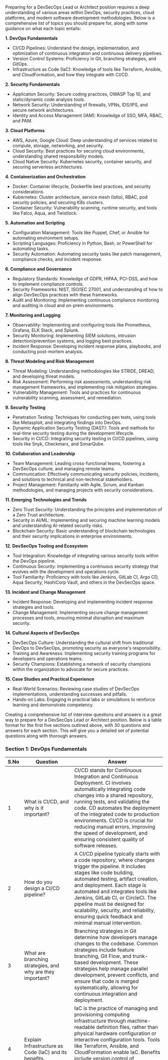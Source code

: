```note









































```
Preparing for a DevSecOps Lead or Architect position requires a deep understanding of various areas within DevOps, security practices, cloud platforms, and modern software development methodologies. Below is a comprehensive list of topics you should prepare for, along with some guidance on what each topic entails:

**1. DevOps Fundamentals**
- CI/CD Pipelines: Understand the design, implementation, and optimization of continuous integration and continuous delivery pipelines.
- Version Control Systems: Proficiency in Git, branching strategies, and GitOps.
- Infrastructure as Code (IaC): Knowledge of tools like Terraform, Ansible, and CloudFormation, and how they integrate with CI/CD.

**2. Security Fundamentals**
- Application Security: Secure coding practices, OWASP Top 10, and static/dynamic code analysis tools.
- Network Security: Understanding of firewalls, VPNs, IDS/IPS, and secure network architectures.
- Identity and Access Management (IAM): Knowledge of SSO, MFA, RBAC, and PAM.

**3. Cloud Platforms**
- AWS, Azure, Google Cloud: Deep understanding of services related to compute, storage, networking, and security.
- Cloud Security: Best practices for securing cloud environments, understanding shared responsibility models.
- Cloud Native Security: Kubernetes security, container security, and securing serverless architectures.

**4. Containerization and Orchestration**
- Docker: Container lifecycle, Dockerfile best practices, and security considerations.
- Kubernetes: Cluster architecture, service mesh (Istio), RBAC, pod security policies, and securing K8s clusters.
- Container Security: Vulnerability scanning, runtime security, and tools like Falco, Aqua, and Twistlock.

**5. Automation and Scripting**
- Configuration Management: Tools like Puppet, Chef, or Ansible for automating environment setups.
- Scripting Languages: Proficiency in Python, Bash, or PowerShell for automating tasks.
- Security Automation: Automating security tasks like patch management, compliance checks, and incident response.

**6. Compliance and Governance**
- Regulatory Standards: Knowledge of GDPR, HIPAA, PCI-DSS, and how to implement compliance controls.
- Security Frameworks: NIST, ISO/IEC 27001, and understanding of how to align DevSecOps practices with these frameworks.
- Audit and Monitoring: Implementing continuous compliance monitoring and auditing in cloud and on-prem environments.

**7. Monitoring and Logging**
- Observability: Implementing and configuring tools like Prometheus, Grafana, ELK Stack, and Splunk.
- Security Monitoring: Implementing SIEM solutions, intrusion detection/prevention systems, and logging best practices.
- Incident Response: Developing incident response plans, playbooks, and conducting post-mortem analysis.

**8. Threat Modeling and Risk Management**
- Threat Modeling: Understanding methodologies like STRIDE, DREAD, and developing threat models.
- Risk Assessment: Performing risk assessments, understanding risk management frameworks, and implementing risk mitigation strategies.
- Vulnerability Management: Tools and practices for continuous vulnerability scanning, assessment, and remediation.

**9. Security Testing**
- Penetration Testing: Techniques for conducting pen tests, using tools like Metasploit, and integrating findings into DevOps.
- Dynamic Application Security Testing (DAST): Tools and methods for real-time security testing during the development lifecycle.
- Security in CI/CD: Integrating security testing in CI/CD pipelines, using tools like Snyk, Checkmarx, and SonarQube.

**10. Collaboration and Leadership**
- Team Management: Leading cross-functional teams, fostering a DevSecOps culture, and managing remote teams.
- Communication: Effectively communicating security policies, incidents, and solutions to technical and non-technical stakeholders.
- Project Management: Familiarity with Agile, Scrum, and Kanban methodologies, and managing projects with security considerations.

**11. Emerging Technologies and Trends**
- Zero Trust Security: Understanding the principles and implementation of a Zero Trust architecture.
- Security in AI/ML: Implementing and securing machine learning models and understanding AI-related security risks.
- Blockchain Security: Basic understanding of blockchain technologies and their security implications in enterprise environments.

**12. DevSecOps Tooling and Ecosystem**
- Tool Integration: Knowledge of integrating various security tools within the DevOps pipeline.
- Continuous Security: Implementing a continuous security strategy that evolves with the development and operations cycle.
- Tool Familiarity: Proficiency with tools like Jenkins, GitLab CI, Argo CD, Aqua Security, HashiCorp Vault, and others in the DevSecOps space.

**13. Incident and Change Management**
- Incident Response: Developing and implementing incident response strategies and tools.
- Change Management: Implementing secure change management processes and tools, ensuring minimal disruption and maximum security.

**14. Cultural Aspects of DevSecOps**
- DevSecOps Culture: Understanding the cultural shift from traditional DevOps to DevSecOps, promoting security as everyone's responsibility.
- Training and Awareness: Implementing security training programs for developers and operations teams.
- Security Champions: Establishing a network of security champions within the organization to advocate for secure practices.

**15. Case Studies and Practical Experience**
- Real-World Scenarios: Reviewing case studies of DevSecOps implementations, understanding successes and pitfalls.
- Hands-on Labs: Engaging in practical labs or simulations to reinforce learning and demonstrate competency.






Creating a comprehensive list of interview questions and answers is a great way to prepare for a DevSecOps Lead or Architect position. Below is a table format for the first five sections outlined above, with 30 questions and answers for each section. This will give you a detailed set of potential questions along with thorough answers.

### Section 1: DevOps Fundamentals

| S.No | Question | Answer |
|------|----------|--------|
| 1 | What is CI/CD, and why is it important? | CI/CD stands for Continuous Integration and Continuous Deployment. CI involves automatically integrating code changes into a shared repository, running tests, and validating the code. CD automates the deployment of the integrated code to production environments. CI/CD is crucial for reducing manual errors, improving the speed of development, and ensuring consistent quality of software releases. |
| 2 | How do you design a CI/CD pipeline? | A CI/CD pipeline typically starts with a code repository, where changes trigger the pipeline. It includes stages like code building, automated testing, artifact creation, and deployment. Each stage is automated and integrates tools like Jenkins, GitLab CI, or CircleCI. The pipeline must be designed for scalability, security, and reliability, ensuring quick feedback and minimal manual intervention. |
| 3 | What are branching strategies, and why are they important? | Branching strategies in Git determine how developers manage changes to the codebase. Common strategies include feature branching, Git Flow, and trunk-based development. These strategies help manage parallel development, prevent conflicts, and ensure that code is merged systematically, allowing for continuous integration and deployment. |
| 4 | Explain Infrastructure as Code (IaC) and its benefits. | IaC is the practice of managing and provisioning computing infrastructure through machine-readable definition files, rather than physical hardware configuration or interactive configuration tools. Tools like Terraform, Ansible, and CloudFormation enable IaC. Benefits include version control of infrastructure, consistency across environments, and the ability to automate infrastructure provisioning, reducing manual errors. |
| 5 | What is GitOps, and how does it relate to DevOps? | GitOps is a practice that uses Git as a single source of truth for declarative infrastructure and applications. Changes to infrastructure and application configurations are tracked in Git repositories, and deployment is automated through CI/CD pipelines. GitOps aligns with DevOps principles by promoting collaboration, automation, and continuous delivery through version control and declarative configurations. |
| 6 | How do you handle configuration management in a CI/CD pipeline? | Configuration management in a CI/CD pipeline involves using tools like Ansible, Puppet, or Chef to define, manage, and enforce the desired state of your infrastructure and applications. These configurations are versioned and integrated into the CI/CD pipeline, ensuring consistency across environments and automating the deployment process. |
| 7 | What is the role of automation in DevOps? | Automation is a core principle of DevOps, aiming to reduce manual interventions, increase efficiency, and minimize errors. It involves automating repetitive tasks like testing, deployment, and infrastructure provisioning. Tools like Jenkins, Docker, and Kubernetes enable automation, allowing teams to focus on more strategic tasks while maintaining high-speed and reliable software delivery. |
| 8 | How do you ensure the scalability of a CI/CD pipeline? | To ensure scalability, design the CI/CD pipeline with modular stages that can be independently scaled. Use cloud-native CI/CD tools that can scale horizontally, such as Jenkins agents or GitLab runners. Implement dynamic resource allocation based on pipeline load, and optimize the pipeline by parallelizing jobs and caching dependencies to reduce build times. |
| 9 | Explain the difference between Continuous Integration and Continuous Deployment. | Continuous Integration (CI) focuses on merging all developer working copies to a shared mainline several times a day. It involves automated testing and validation of code to catch issues early. Continuous Deployment (CD) takes it further by automatically deploying all successful builds to production environments without manual intervention. CI ensures code quality, while CD ensures rapid delivery. |
| 10 | What are the common challenges in implementing CI/CD, and how do you overcome them? | Common challenges include managing complex dependencies, ensuring consistent environments, dealing with flaky tests, and maintaining security. To overcome these, use containerization for environment consistency, implement robust testing strategies, optimize pipeline performance, and integrate security tools like Snyk or Checkmarx into the pipeline. Continuous monitoring and feedback loops are also essential. |
| 11 | What is the role of version control in DevOps? | Version control, particularly using systems like Git, is essential in DevOps for managing code, configurations, and infrastructure as code. It allows multiple developers to collaborate, track changes, and revert to previous versions if needed. Version control enables continuous integration, ensures traceability, and plays a crucial role in managing deployments and rollbacks in a DevOps environment. |
| 12 | How do you integrate security into a CI/CD pipeline? | Integrating security into a CI/CD pipeline involves implementing security checks at every stage of the pipeline. This includes static code analysis during build stages, dynamic testing in staging environments, and vulnerability scanning of containers and dependencies. Tools like SonarQube, Snyk, and Aqua Security can be used. Additionally, enforce policies like code reviews and use secrets management solutions to protect sensitive data. |
| 13 | What are some best practices for writing Dockerfiles? | Best practices for writing Dockerfiles include: starting with a minimal base image, using multi-stage builds to reduce the final image size, avoiding hard-coded credentials, optimizing the order of instructions to leverage Docker's layer caching, and keeping the image clean by removing unnecessary packages and files. These practices lead to more secure, efficient, and maintainable Docker images. |
| 14 | How do you handle environment-specific configurations in a CI/CD pipeline? | Environment-specific configurations can be handled using environment variables, configuration management tools, or by externalizing configuration files. Tools like Ansible or Consul can manage configurations across environments. It's important to avoid hard-coding environment-specific values in the codebase and instead use environment variables or parameterized templates that are injected at runtime. |
| 15 | What is the importance of automated testing in a CI/CD pipeline? | Automated testing is crucial in a CI/CD pipeline to ensure that code changes do not introduce new bugs or break existing functionality. It includes unit tests, integration tests, and end-to-end tests, all of which are run automatically at different stages of the pipeline. Automated testing provides quick feedback, maintains code quality, and supports the reliability of continuous deployments. |
| 16 | Explain the concept of ‘shift-left’ in DevOps. | The ‘shift-left’ concept in DevOps refers to the practice of incorporating activities such as testing, security, and performance optimization earlier in the development lifecycle. By shifting these activities left, teams can identify and resolve issues sooner, reducing costs and time to market. It promotes a proactive approach to quality and security, integrating these practices into daily development work. |
| 17 | What is the role of monitoring in a CI/CD pipeline? | Monitoring in a CI/CD pipeline involves tracking the performance, stability, and security of the pipeline itself, as well as the applications it deploys. Tools like Prometheus, Grafana, and ELK Stack can be used to monitor build times, test results, deployment success rates, and application health. Monitoring helps in quickly identifying issues, optimizing pipeline performance, and ensuring smooth operation of the entire DevOps lifecycle. |
| 18 | How do you ensure rollback capability in a CI/CD pipeline? | Rollback capability in a CI/CD pipeline can be ensured by implementing automated rollback mechanisms that trigger on failure, versioning of deployments, and maintaining backups of previous stable versions. Tools like Kubernetes can help with rolling back to a previous version of a deployment. Additionally, feature flags can be used to control the exposure of new changes, allowing for quick rollbacks if necessary. |
| 19 | What are the benefits of containerization in DevOps? | Containerization in DevOps offers benefits like environment consistency across development, testing, and production; scalability through lightweight and portable containers; and improved resource utilization. It also simplifies the CI/CD pipeline by providing predictable environments, reduces conflicts between development and operations teams, and enhances security by isolating applications in containers. |
| 20 | What is the role of artifacts in a CI/CD pipeline? | Artifacts in a CI/CD pipeline are the output of the build process, such as compiled binaries, container images, or packaged applications. These artifacts are stored in artifact repositories like Nexus or Artifactory and are used in the subsequent stages of the pipeline for testing, deployment, or distribution. Managing artifacts ensures traceability, consistency across deployments, and supports version control. |
| 21 | How do you optimize build times in a CI/CD pipeline? | Optimizing build times can be achieved by using incremental builds, caching dependencies, parallelizing tasks, and using lightweight base images for containers. Tools like Docker cache and build caches in CI tools can speed up the build process. Additionally, separating lengthy tasks like integration tests or deployment steps from the main pipeline can also help reduce build times for the core pipeline. |
| 22 | Explain the concept of ‘pipeline as code’. | 'Pipeline as code' refers to defining CI/CD pipelines through code, typically using YAML or other declarative languages. This code is version-controlled alongside application code, making the pipeline's configuration easily auditable, reproducible, and portable across environments. Tools like Jenkins, GitLab CI, and Azure DevOps support 'pipeline as code,' enabling teams to manage and evolve pipelines with the same best practices as application code. |
| 23 | How do you manage secrets in a CI/CD pipeline? | Secrets management in a CI/CD pipeline involves securely storing and retrieving sensitive information like API keys, passwords, and certificates. This can be done using secret management tools like HashiCorp Vault, AWS Secrets Manager, or Azure Key Vault. It's important to avoid hardcoding secrets in code or configuration files and instead use environment variables or secure secret management solutions to inject them at runtime. |
| 24 | What is the role of load testing in a CI/CD pipeline? | Load testing in a CI/CD pipeline assesses the performance of applications under high traffic or stress conditions. It helps identify bottlenecks, ensure the system can handle peak loads, and optimize resource allocation. Tools like JMeter, Gatling, or Locust can be integrated into the pipeline to automate load testing, providing continuous feedback on the performance and scalability of the application. |
| 25 | How do you manage dependencies in a CI/CD pipeline? | Managing dependencies in a CI/CD pipeline involves using dependency management tools like Maven, npm, or pip to ensure that the correct versions of libraries and packages are used. It's important to lock dependencies, use a package manager with a lockfile, and regularly update dependencies to avoid security vulnerabilities. Containerization also helps by encapsulating dependencies within images, ensuring consistency across environments. |
| 26 | Explain the concept of ‘immutable infrastructure’ in DevOps. | Immutable infrastructure refers to the practice of replacing rather than modifying servers or instances in production. This approach ensures consistency across environments, simplifies rollback processes, and reduces configuration drift. By using tools like Terraform or Kubernetes, infrastructure can be treated as code, allowing for easy redeployment and version control, leading to more predictable and stable environments. |
| 27 | What are the key metrics to monitor in a CI/CD pipeline? | Key metrics to monitor in a CI/CD pipeline include build success rates, test coverage, deployment frequency, lead time for changes, mean time to recovery (MTTR), and change failure rate. Monitoring these metrics helps teams understand the pipeline's efficiency, identify bottlenecks, and continuously improve the DevOps process to ensure faster and more reliable software delivery. |
| 28 | How do you ensure security during the deployment phase? | Security during the deployment phase can be ensured by implementing automated security checks, using hardened deployment environments, and employing zero-trust network policies. Additionally, using container security tools to scan images, enforcing strict access controls, and monitoring deployment activities for anomalies help secure the deployment process. Integrating security tools into the CI/CD pipeline ensures that deployments are secure and compliant with organizational policies. |
| 29 | What is blue-green deployment, and why is it used? | Blue-green deployment is a strategy where two identical production environments, blue and green, are maintained. The blue environment runs the current production version, while the green is used for the new version. Once the green environment is verified, traffic is switched to it, and the blue environment is kept as a fallback. This approach minimizes downtime and risk during deployments, allowing for quick rollbacks if needed. |
| 30 | How do you implement canary releases in a CI/CD pipeline? | Canary releases involve gradually rolling out a new version of software to a small subset of users before a full deployment. This allows monitoring the new release's performance and impact before rolling it out to the entire user base. In a CI/CD pipeline, canary releases can be automated using tools like Kubernetes, Istio, or feature flags. The pipeline can be configured to deploy the new version to a small percentage of servers or users, and based on the results, either proceed with full deployment or rollback. |

### Section 2: Security Fundamentals

| S.No | Question | Answer |
|------|----------|--------|
| 1 | What is application security, and why is it important? | Application security encompasses the processes, tools, and practices that protect software applications from security vulnerabilities throughout their development lifecycle. It is crucial because software applications are often targets for cyber-attacks, and securing them helps prevent data breaches, unauthorized access, and other security threats. Implementing security measures early in the development process reduces risks and enhances overall security posture. |
| 2 | Explain the OWASP Top 10 and its significance. | The OWASP Top 10 is a list of the most critical security risks to web applications, published by the Open Web Application Security Project (OWASP). It includes risks like SQL injection, cross-site scripting (XSS), and insecure deserialization. The OWASP Top 10 is significant because it provides a guideline for developers and security professionals to prioritize security practices and mitigate common vulnerabilities, enhancing application security. |
| 3 | What is secure coding, and what are some best practices? | Secure coding refers to the practice of writing software in a way that guards against security vulnerabilities. Best practices include input validation, proper error handling, using parameterized queries to prevent SQL injection, implementing least privilege access controls, and avoiding hardcoding sensitive information like passwords. Secure coding ensures that the software is resilient to attacks and operates securely under different conditions. |
| 4 | How do you conduct a security code review? | A security code review involves systematically examining the source code of an application to identify and fix security vulnerabilities. This process includes checking for common issues like insecure data handling, improper authentication, and authorization logic, and analyzing how external inputs are processed. Automated tools like SonarQube can assist, but manual code reviews by experienced security professionals are also essential to catch subtle vulnerabilities. |
| 5 | What are static and dynamic code analysis? | Static code analysis involves examining the source code for security vulnerabilities without executing the program. Tools like SonarQube, Checkmarx, and Fortify are used for this purpose. Dynamic code analysis, on the other hand, involves testing the application in a runtime environment to identify security issues that may not be apparent in the source code. Tools like OWASP ZAP and Burp Suite are commonly used for dynamic analysis. Both approaches are complementary and essential for comprehensive security testing. |
| 6 | What is network security, and what are its key components? | Network security involves implementing policies, practices, and tools to protect the integrity, confidentiality, and availability of network and data. Key components include firewalls, which control incoming and outgoing traffic based on security rules; intrusion detection and prevention systems (IDS/IPS) that monitor and block suspicious activities; VPNs for secure remote access; and encryption to protect data in transit. Network security is crucial for defending against unauthorized access, attacks, and data breaches. |
| 7 | Explain the concept of Identity and Access Management (IAM). | Identity and Access Management (IAM) is a framework of policies and technologies that ensure the right individuals have the appropriate access to resources. It involves processes like user authentication, authorization, and the management of user roles and permissions. Tools like AWS IAM, Azure AD, and Okta are used to enforce IAM policies, enabling organizations to control who can access what resources, thereby reducing the risk of unauthorized access. |
| 8 | What is the principle of least privilege, and how is it applied? | The principle of least privilege (PoLP) states that users and systems should have the minimum levels of access necessary to perform their functions. This reduces the attack surface by limiting access to sensitive data and critical systems. PoLP is applied by defining roles with the least permissions required, regularly auditing access rights, and using tools like IAM to enforce these policies across environments, ensuring that users cannot access more than what they need. |
| 9 | How do you secure data in transit and at rest? | Securing data in transit involves encrypting data as it moves between systems or over networks, typically using protocols like SSL/TLS or VPNs. Securing data at rest involves encrypting stored data using tools like disk encryption (e.g., BitLocker), database encryption, or file-level encryption. Implementing strong encryption algorithms, managing encryption keys securely, and ensuring that only authorized users can access encrypted data are crucial for protecting data both in transit and at rest. |
| 10 | What is multi-factor authentication (MFA), and why is it important? | Multi-factor authentication (MFA) is a security mechanism that requires users to provide two or more verification factors to gain access to a system or application. This typically involves something the user knows (password), something they have (a mobile device), and something they are (biometrics). MFA is important because it adds an extra layer of security, making it more difficult for attackers to gain unauthorized access, even if they have compromised one of the authentication factors. |
| 11 | Explain the concept of a secure development lifecycle (SDL). | A secure development lifecycle (SDL) integrates security practices into every phase of the software development process, from planning and design to coding, testing, and deployment. The goal is to identify and mitigate security risks early, ensuring that security is considered at every stage. SDL involves threat modeling, secure coding practices, code reviews, penetration testing, and post-release monitoring. Implementing SDL helps in building secure software that meets compliance and security requirements. |
| 12 | What is penetration testing, and how does it differ from vulnerability scanning? | Penetration testing is a proactive security assessment technique where testers simulate attacks to identify and exploit vulnerabilities in a system. It goes beyond identifying vulnerabilities by demonstrating the potential impact of an attack. Vulnerability scanning, on the other hand, is an automated process that scans systems for known vulnerabilities. While penetration testing provides a deeper and more comprehensive security assessment, vulnerability scanning is more frequent and helps in maintaining a secure baseline. |
| 13 | How do you ensure secure configuration management? | Secure configuration management involves implementing and maintaining the secure baseline configurations for systems and software. This includes using configuration management tools like Ansible or Chef, enforcing security policies through automation, regularly auditing configurations, and applying patches and updates promptly. Secure configuration management reduces the risk of misconfigurations, which are often exploited by attackers. It ensures systems are consistently hardened and compliant with security standards. |
| 14 | What are security controls, and how are they categorized? | Security controls are safeguards or countermeasures implemented to protect systems, data, and networks from security risks. They are categorized into three main types: technical controls (e.g., firewalls, encryption), administrative controls (e.g., security policies, training), and physical controls (e.g., locks, surveillance cameras). Implementing a combination of these controls helps organizations protect against a wide range of threats and ensures a comprehensive security posture. |
| 15 | What is a security policy, and why is it important? | A security policy is a formal document that outlines an organization’s security objectives, rules, and procedures. It defines how information and systems should be protected and guides employees on the proper use of technology and data. Security policies are important because they establish the foundation for an organization’s security practices, ensure compliance with regulations, and help mitigate risks by providing clear guidelines for security behavior and incident response. |
| 16 | How do you implement secure authentication mechanisms? | Secure authentication mechanisms involve using strong, unique passwords, implementing multi-factor authentication (MFA), and securing authentication tokens (e.g., OAuth). Password policies should enforce complexity, expiration, and uniqueness. Additionally, secure authentication mechanisms can be enhanced by using federated identity management, where users can log in across multiple systems with a single set of credentials, reducing password fatigue and improving security. |
| 17 | Explain the concept of security by design. | Security by design is an approach to software and system development where security is considered and integrated from the earliest stages of design and development. This involves incorporating security best practices, threat modeling, and secure coding from the outset, rather than as an afterthought. The goal is to create systems that are inherently secure, reducing the need for retroactive fixes and mitigating security risks throughout the system’s lifecycle. |
| 18 | What is role-based access control (RBAC), and how does it enhance security? | Role-based access control (RBAC) is a security mechanism that restricts system access to authorized users based on their role within an organization. Roles are assigned specific permissions, and users are granted roles according to their responsibilities. RBAC enhances security by enforcing the principle of least privilege, ensuring that users only have access to the resources they need to perform their jobs, thus reducing the risk of unauthorized access or accidental data breaches. |
| 19 | How do you implement a secure software supply chain? | Implementing a secure software supply chain involves ensuring the security of all components and dependencies used in software development. This includes vetting third-party libraries, using secure repositories, performing regular vulnerability scans on dependencies, and ensuring that build processes are secure. Implementing tools like SCA (Software Composition Analysis) can help identify and mitigate risks in third-party components, ensuring that the entire supply chain is secure and trustworthy. |
| 20 | What are the common security risks associated with cloud computing, and how do you mitigate them? | Common security risks in cloud computing include data breaches, insecure APIs, misconfigurations, and insufficient access controls. Mitigation strategies include implementing strong encryption for data at rest and in transit, using IAM to enforce access controls, regularly auditing and monitoring cloud environments for vulnerabilities, and ensuring that cloud configurations are secure and compliant with best practices. Additionally, using cloud-native security tools and services can help manage and reduce these risks. |
| 21 | Explain the concept of defense in depth. | Defense in depth is a security strategy that employs multiple layers of defense mechanisms to protect information and systems. The idea is that if one layer fails, other layers will still provide protection. This approach includes physical security, network security, application security, and endpoint protection, each reinforcing the other. By using a combination of preventive, detective, and responsive controls, defense in depth provides a more comprehensive and resilient security posture. |
| 22 | What is encryption, and what are its different types? | Encryption is the process of converting data into a coded format that can only be read by someone with the proper decryption key. It ensures the confidentiality of data both in transit and at rest. The two main types of encryption are symmetric encryption, where the same key is used for both encryption and decryption (e.g., AES), and asymmetric encryption, where a pair of keys (public and private) is used (e.g., RSA). Proper encryption practices are essential for protecting sensitive data from unauthorized access. |
| 23 | How do you manage encryption keys securely? | Managing encryption keys securely involves using tools like Hardware Security Modules (HSMs), cloud key management services (e.g., AWS KMS, Azure Key Vault), and adhering to key management best practices. This includes regularly rotating keys, limiting access to keys, and ensuring that keys are stored and transmitted securely. Proper key management is crucial for maintaining the integrity of encrypted data and preventing unauthorized access. |
| 24 | What is a security operations center (SOC), and what is its role? | A Security Operations Center (SOC) is a centralized unit within an organization responsible for monitoring, detecting, and responding to security incidents. The SOC employs a combination of people, processes, and technology to continuously monitor security events, analyze threats, and coordinate incident response activities. The SOC’s role is to protect the organization from security breaches and minimize the impact of any incidents by providing timely detection and response. |
| 25 | How do you conduct a security audit? | Conducting a security audit involves systematically evaluating an organization’s security policies, procedures, and controls to ensure they are effective and compliant with relevant regulations. The process includes reviewing documentation, conducting interviews, and testing systems and processes for vulnerabilities. Security audits help identify gaps in security practices, provide recommendations for improvement, and ensure that the organization meets its security and compliance requirements. |
| 26 | What is an incident response plan, and why is it important? | An incident response plan is a documented set of procedures and guidelines for detecting, responding to, and recovering from security incidents. It is important because it provides a structured approach to managing incidents, minimizing damage, and reducing recovery time. The plan outlines roles and responsibilities, communication protocols, and specific steps to take during different types of incidents, ensuring that the organization can effectively respond to and mitigate security threats. |
| 27 | What is a security baseline, and how is it implemented? | A security baseline is a set of minimum security standards that must be met by systems, applications, or networks within an organization. It is implemented by defining and documenting the required security controls, configuring systems according to these standards, and regularly auditing and updating the baseline to address new threats and vulnerabilities. Implementing a security baseline ensures consistent security across the organization and provides a foundation for building more advanced security measures. |
| 28 | Explain the concept of zero trust security. | Zero trust security is a security model that assumes that no entity, whether inside or outside the network, is inherently trustworthy. Access to resources is granted based on strict verification processes, and continuous monitoring and validation are applied to all users and devices. The zero trust model eliminates the traditional security perimeter, focusing instead on securing data, applications, and users regardless of their location, thereby reducing the risk of unauthorized access and breaches. |
| 29 | How do you ensure security compliance in an organization? | Ensuring security compliance involves adhering to industry standards, regulations, and internal policies related to data protection and information security. This includes conducting regular audits, implementing and maintaining security controls, providing training and awareness programs, and staying updated with changes in regulations. Tools like GRC (Governance, Risk, and Compliance) platforms can help manage compliance requirements and monitor adherence to security policies, ensuring that the organization meets its legal and regulatory obligations. |
| 30 | What is secure file transfer, and what protocols are commonly used? | Secure file transfer involves transmitting data securely over a network, ensuring its confidentiality, integrity, and availability. Common protocols used for secure file transfer include SFTP (Secure File Transfer Protocol), FTPS (FTP Secure), and HTTPS (Hypertext Transfer Protocol Secure). These protocols use encryption to protect data during transit, preventing unauthorized access or tampering. Implementing secure file transfer is essential for safeguarding sensitive information during transmission. |

### Section 3: Cloud Platforms

| S.No | Question | Answer |
|------|----------|--------|
| 1 | What is the shared responsibility model in cloud computing? | The shared responsibility model in cloud computing defines the division of security responsibilities between the cloud service provider (CSP) and the customer. The CSP is responsible for securing the underlying infrastructure, such as hardware, networking, and data centers, while the customer is responsible for securing their applications, data, and user access. Understanding this model is crucial for ensuring that both parties properly address security requirements, preventing gaps in security coverage. |
| 2 | How do you secure an AWS environment? | Securing an AWS environment involves implementing identity and access management (IAM) best practices, such as using strong authentication methods, enforcing least privilege access, and enabling multi-factor authentication (MFA). Additionally, encrypt data at rest using AWS KMS, monitor and log activities with AWS CloudTrail, and configure security groups and network ACLs to restrict access to resources. Regularly auditing security configurations and using AWS security services like GuardDuty and Inspector also help in maintaining a secure AWS environment. |
| 3 | What is Azure Active Directory (Azure AD), and how is it used in cloud security? | Azure Active Directory (Azure AD) is a cloud-based identity and access management service provided by Microsoft. It is used to manage user identities, authenticate users, and control access to resources within the Azure cloud environment and other integrated applications. Azure AD supports features like single sign-on (SSO), multi-factor authentication (MFA), and conditional access policies, helping organizations enhance security by centralizing identity management and enforcing consistent access controls across their cloud environment. |
| 4 | How do you implement network security in a cloud environment? | Implementing network security in a cloud environment involves using security groups, network access control lists (ACLs), and virtual private networks (VPNs) to control and secure traffic flow. Additionally, deploying web application firewalls (WAFs) to protect against common threats, setting up intrusion detection and prevention systems (IDS/IPS), and using encryption for data in transit are essential practices. Regularly monitoring network activity and using cloud-native security tools, like AWS VPC Flow Logs or Azure Network Watcher, also help maintain secure cloud networks. |
| 5 | What is cloud-native security, and why is it important? | Cloud-native security refers to security practices and tools that are specifically designed to operate within cloud environments. These tools and practices leverage the scalability, flexibility, and automation capabilities of cloud platforms to secure workloads, data, and applications effectively. Cloud-native security is important because it allows organizations to dynamically and efficiently manage security in cloud environments, adapting to the unique challenges and opportunities presented by cloud architectures. |
| 6 | Explain the concept of infrastructure as a service (IaaS) and its security implications. | Infrastructure as a Service (IaaS) is a cloud computing model where the cloud provider delivers virtualized computing resources over the internet. Security implications for IaaS include ensuring that virtual machines are properly configured and hardened, managing and securing access through IAM, and protecting data through encryption. As the customer is responsible for securing the operating systems, applications, and data in an IaaS model, it is crucial to implement strong security controls and continuously monitor the environment. |
| 7 | How do you ensure compliance with regulatory requirements in a cloud environment? | Ensuring compliance with regulatory requirements in a cloud environment involves implementing security controls that align with relevant laws and standards, such as GDPR, HIPAA, or PCI-DSS. This includes using encryption for data protection, maintaining audit logs, implementing access controls, and regularly conducting compliance assessments. Cloud providers offer tools and services, such as AWS Artifact or Azure Compliance Manager, that help customers manage and document compliance, ensuring that cloud deployments meet necessary regulatory obligations. |
| 8 | What is serverless computing, and what are its security considerations? | Serverless computing is a cloud computing execution model where the cloud provider dynamically manages the allocation of resources. While serverless abstracts away the underlying infrastructure, security considerations include protecting sensitive data, managing access through IAM, ensuring the secure coding of functions, and monitoring for potential vulnerabilities. Implementing encryption, validating inputs, and setting up security monitoring for serverless functions are key practices to address the unique security challenges in serverless architectures. |
| 9 | How do you secure containers in a cloud environment? | Securing containers in a cloud environment involves implementing image scanning to detect vulnerabilities, using container runtime security tools, and enforcing least privilege access controls. It's also essential to manage secrets securely using tools like AWS Secrets Manager or Kubernetes secrets, and to ensure that containers are running with non-root privileges. Regularly updating and patching container images, along with monitoring container activities, help in maintaining a secure containerized environment in the cloud. |
| 10 | What are the key differences between public, private, and hybrid clouds in terms of security? | Public clouds are hosted and managed by third-party providers, offering shared resources over the internet, while private clouds are dedicated to a single organization, providing greater control over security configurations. Hybrid clouds combine elements of both, allowing data and applications to be shared across public and private environments. In terms of security, public clouds require stringent access controls and data encryption to mitigate risks associated with multi-tenancy, private clouds offer enhanced security control and customization, and hybrid clouds necessitate careful management of data flow and security policies across environments. |
| 11 | How do you manage cloud access and identities securely? | Managing cloud access and identities securely involves implementing robust IAM policies, enforcing multi-factor authentication (MFA), and using role-based access control (RBAC) to limit user privileges. It's also important to regularly review and audit access permissions, use tools like AWS IAM Access Analyzer or Azure AD Privileged Identity Management to monitor access, and ensure that API keys and credentials are securely managed and rotated. Securely managing identities and access helps prevent unauthorized access to cloud resources and data. |
| 12 | What is a virtual private cloud (VPC), and how does it enhance cloud security? | A Virtual Private Cloud (VPC) is a logically isolated section of the cloud provider’s infrastructure that allows organizations to launch and manage resources in a virtual network that they control. VPCs enhance cloud security by allowing users to define network boundaries, control traffic flow through security groups and network ACLs, and implement private subnets for sensitive resources. Additionally, VPCs enable the use of VPNs to securely connect to on-premises networks, providing a secure and customizable cloud environment. |
| 13 | Explain the concept of encryption at rest and in transit in cloud security. | Encryption at rest refers to encrypting data when it is stored on disk, ensuring that even if physical storage is compromised, the data remains protected. Encryption in transit involves encrypting data as it moves between systems, typically using protocols like SSL/TLS, to prevent interception or eavesdropping. Both are critical components of cloud security, ensuring that data is protected throughout its lifecycle, whether it is being stored or transmitted between cloud services and clients. |
| 14 | How do you secure APIs in a cloud environment? | Securing APIs in a cloud environment involves implementing authentication and authorization mechanisms, such as OAuth or API keys, to control access. Additionally, using rate limiting to prevent abuse, encrypting data in transit with HTTPS, and validating input data to prevent injection attacks are key practices. Regularly auditing and monitoring API activities using tools like AWS API Gateway or Azure API Management helps detect and respond to potential security threats. |
| 15 | What is cloud workload protection, and how is it implemented? | Cloud workload protection involves securing workloads—applications, services, and resources—deployed in cloud environments. Implementation includes using security policies to define and enforce access controls, deploying security agents to monitor and protect workloads, and using tools like cloud-native security platforms (e.g., Prisma Cloud, AWS GuardDuty) to detect and respond to threats. It also involves regular vulnerability assessments and patch management to ensure that workloads are secure against emerging threats. |
| 16 | How do you handle data residency and sovereignty issues in cloud environments? | Handling data residency and sovereignty involves ensuring that data is stored and processed in specific geographic locations to comply with local laws and regulations. This requires understanding the legal requirements of the jurisdictions where the data is hosted, using cloud provider services that allow for data localization, and implementing encryption to protect data regardless of its location. Organizations must also include data residency considerations in their cloud architecture and choose cloud regions or providers that meet their compliance needs. |
| 17 | What are cloud security best practices for managing credentials and secrets? | Best practices for managing credentials and secrets in the cloud include storing them in secure vaults, such as AWS Secrets Manager, Azure Key Vault, or HashiCorp Vault, and avoiding hardcoding them in application code. Regularly rotating credentials and secrets, implementing least privilege access, and using automated tools to manage and audit access are also important practices. Additionally, encrypting credentials and ensuring that they are only accessible to authorized services and users helps protect them from compromise. |
| 18 | How do you implement logging and monitoring in a cloud environment? | Implementing logging and monitoring in a cloud environment involves using cloud-native tools like AWS CloudWatch, Azure Monitor, or Google Cloud Operations Suite to collect and analyze logs and metrics. This includes monitoring resource usage, security events, and application performance, as well as setting up alerts for anomalous activities. Integrating these tools with SIEM systems helps centralize monitoring and improve visibility into cloud activities, enabling quick detection and response to security incidents. |
| 19 | What are the security implications of multi-cloud strategies? | Multi-cloud strategies involve using services from multiple cloud providers, which can lead to increased complexity in managing security. Security implications include ensuring consistent security policies across providers, managing identities and access controls uniformly, and protecting data as it moves between clouds. To mitigate these risks, organizations should use centralized management and security tools, adopt multi-cloud security frameworks, and ensure that all cloud environments meet the organization’s security and compliance standards. |
| 20 | How do you protect against DDoS attacks in cloud environments? | Protecting against DDoS attacks in cloud environments involves using cloud-native DDoS protection services like AWS Shield, Azure DDoS Protection, or Google Cloud Armor. These services automatically detect and mitigate DDoS attacks at the network and application layers. Additionally, implementing rate limiting, web application firewalls (WAFs), and traffic filtering rules can help absorb and deflect malicious traffic, ensuring that legitimate traffic can still reach the services during an attack. Regularly testing DDoS defenses and maintaining an incident response plan are also essential practices. |
| 21 | What is cloud access security broker (CASB), and how does it enhance cloud security? | A Cloud Access Security Broker (CASB) is a security tool that sits between cloud service consumers and cloud service providers to enforce security policies, monitor activity, and protect data. CASBs enhance cloud security by providing visibility into cloud usage, ensuring compliance with security policies, detecting threats, and enabling secure access to cloud services. They offer functionalities such as data loss prevention (DLP), encryption, and access control, helping organizations secure their cloud environments. |
| 22 | How do you manage security in a hybrid cloud environment? | Managing security in a hybrid cloud environment involves implementing consistent security policies across both on-premises and cloud environments, ensuring secure data flow between them, and using tools that provide visibility and control across the hybrid infrastructure. Encryption of data in transit and at rest, robust identity and access management (IAM), and continuous monitoring are key practices. Additionally, using security solutions that are designed to operate across hybrid environments, like unified threat management (UTM) systems, helps ensure that security is consistently applied. |
| 23 | Explain the concept of cloud data governance. | Cloud data governance refers to the set of policies, procedures, and standards that guide the management, security, and compliance of data in cloud environments. It involves defining data ownership, access controls, data classification, and data lifecycle management. Effective cloud data governance ensures that data is used responsibly, remains secure, and complies with relevant regulations, while also optimizing its availability and integrity across cloud services. |
| 24 | How do you secure cloud storage services? | Securing cloud storage services involves encrypting data at rest and in transit, implementing access controls using IAM policies, and using object-level permissions to control access to specific data. It's also important to regularly audit access logs, use versioning to protect against accidental deletion or modification, and implement lifecycle policies to manage data retention. Cloud storage security can be enhanced by using tools like AWS S3 Block Public Access or Azure Blob Storage firewalls to restrict public access to sensitive data. |
| 25 | What is a cloud security posture management (CSPM) tool, and how is it used? | A Cloud Security Posture Management (CSPM) tool is used to continuously monitor and manage security across cloud environments. CSPM tools automate the detection of misconfigurations, compliance violations, and security risks in cloud settings, providing visibility and recommendations for remediation. They help enforce security best practices, ensure compliance with industry standards, and reduce the attack surface by identifying and addressing security gaps. CSPM tools are essential for maintaining a secure and compliant cloud infrastructure. |
| 26 | How do you secure data migration to the cloud? | Securing data migration to the cloud involves using encryption to protect data during transit, ensuring that data is transferred through secure channels, and validating the integrity of the data before and after the migration. It is also important to implement access controls to restrict who can perform the migration and to audit all migration activities. Using data migration tools with built-in security features, such as AWS Database Migration Service or Azure Data Factory, helps ensure that the migration process is secure and compliant with organizational policies. |
| 27 | What is a cloud workload, and how do you secure it? | A cloud workload refers to the collection of computing tasks or operations that are executed in a cloud environment, such as running applications, processing data, or managing storage. Securing cloud workloads involves implementing robust access controls, encrypting sensitive data, using secure configurations for virtual machines and containers, and regularly updating and patching workloads to address vulnerabilities. Monitoring workload activities, using security agents, and applying network security measures like firewalls and VPNs are also crucial for maintaining secure cloud workloads. |
| 28 | How do you secure cloud-native applications? | Securing cloud-native applications involves implementing security practices that are tailored to the unique characteristics of cloud-native environments, such as microservices and containerization. This includes using service mesh technologies for secure communication between microservices, employing container security tools to scan and monitor container images, and using IAM policies to enforce least privilege access. Additionally, securing the CI/CD pipeline, encrypting data, and continuously monitoring for vulnerabilities are essential practices for protecting cloud-native applications. |
| 29 | What is the importance of cloud security frameworks? | Cloud security frameworks provide a structured approach to securing cloud environments, offering guidelines, best practices, and controls that help organizations protect their cloud assets. Frameworks like CIS Controls, NIST Cybersecurity Framework, and ISO/IEC 27017 are designed to address the unique challenges of cloud security, ensuring that security policies, processes, and technologies are aligned with industry standards. Implementing cloud security frameworks helps organizations achieve a consistent and comprehensive security posture, while also ensuring compliance with regulations and reducing the risk of breaches. |
| 30 | How do you secure multi-tenancy in cloud environments? | Securing multi-tenancy in cloud environments involves implementing strict isolation mechanisms to ensure that tenants (customers or users) do not have access to each other's data or resources. This is achieved through the use of virtual private clouds (VPCs), network segmentation, and encryption. Access controls, such as role-based access control (RBAC) and multi-factor authentication (MFA), further enhance security by limiting access to sensitive resources. Regularly auditing configurations, using security monitoring tools, and ensuring compliance with security policies are also important for maintaining a secure multi-tenant cloud environment. |

### Section 4: Containerization and Orchestration

| S.No | Question | Answer |
|------|----------|--------|
| 1 | What is Docker, and why is it important in DevOps? | Docker is a platform that enables developers to create, deploy, and run applications in containers—lightweight, standalone packages that include everything needed to run the software. Docker is important in DevOps because it ensures consistency across multiple environments, from development to production. It also simplifies the deployment process, reduces conflicts between development and operations teams, and improves the efficiency and scalability of application deployment. |
| 2 | Explain the architecture of Kubernetes. | Kubernetes is an open-source container orchestration platform that automates the deployment, scaling, and management of containerized applications. Its architecture includes a master node, which controls the cluster, and worker nodes, where applications run. The master node components include the API server, etcd (a key-value store for cluster data), controller manager, and scheduler. Worker nodes run a container runtime (like Docker), kubelet (to manage containers), and kube-proxy (to manage networking). This architecture ensures high availability, scalability, and efficient management of containers in a distributed environment. |
| 3 | What are the benefits of using Kubernetes for container orchestration? | Kubernetes provides several benefits, including automated container deployment, scaling, and management. It offers self-healing capabilities, where containers are automatically restarted or replaced if they fail. Kubernetes also supports rolling updates and rollbacks, load balancing, and service discovery. It simplifies the management of complex, distributed applications by providing a unified platform for container orchestration, enhancing the efficiency, reliability, and scalability of deployments. |
| 4 | How do you secure a Kubernetes cluster? | Securing a Kubernetes cluster involves implementing role-based access control (RBAC) to manage user permissions, using network policies to control traffic between pods, and enabling TLS for secure communication between components. It's also important to regularly update and patch Kubernetes components, use secrets management to securely store sensitive information, and implement pod security policies to enforce security standards for running containers. Monitoring cluster activities and integrating with security tools like Falco or Aqua Security further enhance Kubernetes security. |
| 5 | What is a Kubernetes service, and how does it work? | A Kubernetes service is an abstraction that defines a logical set of pods and a policy for accessing them, typically used to expose an application running on a set of pods to other parts of the cluster or external clients. Services enable load balancing, DNS naming, and discovery of pods, regardless of where they are running in the cluster. Kubernetes services use labels and selectors to identify the pods they should route traffic to, ensuring that applications can be accessed consistently and reliably. |
| 6 | What is container orchestration, and why is it necessary? | Container orchestration refers to the automated management, deployment, scaling, and networking of containers. It is necessary because it simplifies the handling of containerized applications in complex, distributed environments. Orchestration tools like Kubernetes, Docker Swarm, and Apache Mesos manage container lifecycles, automate the scaling of applications based on demand, and ensure high availability. This automation reduces the manual effort required to manage containers, improves resource utilization, and enhances the reliability of application deployments. |
| 7 | How do you manage stateful applications in Kubernetes? | Managing stateful applications in Kubernetes involves using StatefulSets, a Kubernetes resource that ensures the stable and unique identity of pods. StatefulSets manage the deployment and scaling of a set of pods with persistent storage, which is provided by Persistent Volume Claims (PVCs) and Persistent Volumes (PVs). Kubernetes also allows for the use of Storage Classes to dynamically provision storage based on the requirements of stateful applications. This ensures that stateful applications, such as databases, maintain their data across pod restarts and rescheduling. |
| 8 | What is a Dockerfile, and how is it used? | A Dockerfile is a text file that contains a series of instructions for building a Docker image. Each instruction in the Dockerfile creates a layer in the image, starting with a base image and adding application code, dependencies, and configurations. Dockerfiles are used to automate the creation of Docker images, ensuring that the environment within the container is consistent and reproducible across different environments. They are essential for implementing Infrastructure as Code (IaC) principles in containerized applications. |
| 9 | How do you optimize Docker images for production? | Optimizing Docker images for production involves using multi-stage builds to minimize the size of the final image, selecting lightweight base images (such as Alpine Linux), and removing unnecessary files and dependencies. Additionally, you should avoid running applications as root inside containers, use .dockerignore files to exclude unnecessary files, and cache layers effectively to speed up the build process. These optimizations reduce the attack surface, improve security, and enhance the performance of Docker images in production environments. |
| 10 | What are Kubernetes namespaces, and how are they used? | Kubernetes namespaces are a way to divide cluster resources between multiple users or teams. They provide a scope for names and help in organizing and managing cluster resources such as pods, services, and deployments. Namespaces are used to create isolated environments within a cluster, allowing different teams to operate independently without affecting each other. They also enable resource quotas and network policies to be applied at the namespace level, providing better control and security in multi-tenant environments. |
| 11 | Explain the concept of pod in Kubernetes. | A pod is the smallest and simplest unit in the Kubernetes object model that you can create or deploy. A pod represents a single instance of a running process in your cluster and can contain one or more containers that share the same network namespace and storage volumes. Pods are ephemeral, meaning they are created, destroyed, and replaced by Kubernetes as needed. Pods are typically used to run a single application or service and are the building blocks for higher-level Kubernetes objects like Deployments and StatefulSets. |
| 12 | How do you handle secrets in Docker and Kubernetes? | In Docker, secrets are handled using Docker Swarm, which allows you to securely store and manage sensitive data like passwords, API keys, and certificates. Secrets are encrypted and only accessible to the containers that need them. In Kubernetes, secrets are stored as Kubernetes objects and can be created using the `kubectl create secret` command. They are mounted as files or exposed as environment variables to the pods that require them. Kubernetes secrets are base64-encoded and should be encrypted using tools like etcd encryption or third-party secret management solutions to enhance security. |
| 13 | What is a Helm chart, and how is it used in Kubernetes? | A Helm chart is a package manager for Kubernetes that allows you to define, install, and manage Kubernetes applications. It contains templates of Kubernetes resources, such as deployments, services, and config maps, which are parameterized using values files. Helm charts simplify the deployment process by enabling version-controlled, reusable configurations for complex applications. They are used to automate the deployment, upgrade, and rollback of Kubernetes applications, making it easier to manage large-scale deployments in a consistent and repeatable manner. |
| 14 | How do you monitor a Kubernetes cluster? | Monitoring a Kubernetes cluster involves using tools like Prometheus for metrics collection and Grafana for visualization. Prometheus collects metrics from Kubernetes components and applications, such as CPU usage, memory usage, and pod status, and stores them for analysis. Grafana is used to create dashboards that visualize these metrics, helping you monitor the health and performance of the cluster. Additionally, tools like the ELK Stack (Elasticsearch, Logstash, Kibana) are used for logging and analyzing cluster activities, and alerting mechanisms are set up to notify administrators of any issues or anomalies. |
| 15 | What is the difference between a Deployment and a StatefulSet in Kubernetes? | A Deployment in Kubernetes is used to manage stateless applications, ensuring that a specified number of identical pods are running at all times. It supports rolling updates, scaling, and rolling back to previous versions. A StatefulSet, on the other hand, is used for stateful applications that require stable and persistent identities, network IDs, and storage. StatefulSets provide guarantees about the ordering and uniqueness of pods, making them suitable for applications like databases, where the state needs to be preserved across pod restarts and rescheduling. |
| 16 | How do you scale applications in Kubernetes? | Applications in Kubernetes can be scaled horizontally by increasing or decreasing the number of pod replicas using a Deployment or StatefulSet. This can be done manually with the `kubectl scale` command or automatically using the Horizontal Pod Autoscaler (HPA), which adjusts the number of pods based on CPU or memory usage. Vertical scaling involves adjusting the resource requests and limits for pods, which can also be managed using tools like the Vertical Pod Autoscaler (VPA). Scaling ensures that the application can handle varying levels of traffic and load while optimizing resource usage. |
| 17 | What is a service mesh, and how does it relate to Kubernetes? | A service mesh is an infrastructure layer that controls communication between microservices, often used in Kubernetes environments to manage complex service-to-service communications. It provides features like load balancing, traffic routing, security, and observability. Istio is a popular service mesh that integrates with Kubernetes, offering fine-grained control over the traffic between services, enforcing security policies like mutual TLS, and providing visibility into the behavior of services. Service meshes help manage microservices at scale by simplifying the communication and enhancing the security and reliability of applications. |
| 18 | How do you implement blue-green deployment in Kubernetes? | Blue-green deployment in Kubernetes is implemented by creating two identical environments (blue and green) and routing traffic between them using a Kubernetes service or ingress controller. The blue environment runs the current production version, while the green environment is used to deploy and test the new version. Once the new version is verified, traffic is switched from the blue environment to the green one, with minimal downtime. Kubernetes enables this by using Deployments or StatefulSets for version control and services for traffic management. |
| 19 | What are the security challenges of containerization, and how do you address them? | Security challenges of containerization include vulnerabilities in container images, isolation issues between containers, and risks of privilege escalation. To address these challenges, use trusted and minimal base images, regularly scan images for vulnerabilities, and apply security patches. Implement container runtime security by using tools like AppArmor or SELinux, and enforce least privilege by running containers as non-root users. Network security can be enhanced by using network policies in Kubernetes to control traffic between pods. Additionally, use secrets management tools to securely store and access sensitive information within containers. |
| 20 | Explain the concept of Ingress in Kubernetes. | Ingress in Kubernetes is an API object that manages external access to services within a cluster, typically HTTP and HTTPS traffic. It provides a way to route traffic to specific services based on rules defined in the Ingress resource, such as hostnames and paths. Ingress can also handle SSL termination, load balancing, and path-based routing. By using Ingress controllers like NGINX or Traefik, you can manage the flow of traffic into your Kubernetes cluster, providing a flexible and efficient way to expose services to external users. |
| 21 | How do you implement CI/CD for Kubernetes-based applications? | Implementing CI/CD for Kubernetes-based applications involves using tools like Jenkins, GitLab CI, or CircleCI to automate the build, test, and deployment processes. The CI pipeline typically includes building Docker images, running automated tests, and pushing images to a container registry. The CD pipeline deploys these images to Kubernetes using tools like Helm for templating or Argo CD for GitOps-based deployments. Integrating Kubernetes-native tools like Kustomize allows for environment-specific configurations, while continuous monitoring and rollbacks are managed using Kubernetes features like Deployments and StatefulSets. |
| 22 | What is a Kubernetes operator, and how is it used? | A Kubernetes operator is a method of packaging, deploying, and managing a Kubernetes application. Operators extend the Kubernetes API and act as controllers to automate the management of complex stateful applications, such as databases. They encode the operational knowledge of how to deploy, scale, and maintain the application in the form of custom controllers. Operators monitor the state of the application and perform actions like scaling, backup, and updates, reducing the manual intervention required for managing complex applications in Kubernetes environments. |
| 23 | How do you secure the Kubernetes API server? | Securing the Kubernetes API server involves enabling authentication mechanisms like client certificates or OIDC, implementing role-based access control (RBAC) to restrict user permissions, and enforcing network policies to control access to the API server. It's also important to use TLS for secure communication, enable audit logging to monitor API requests, and regularly update the Kubernetes version to patch vulnerabilities. Additionally, restricting access to the API server through firewalls or private networks enhances its security. |
| 24 | What is the difference between Docker Compose and Kubernetes? | Docker Compose is a tool used for defining and running multi-container Docker applications on a single host, primarily for development and testing environments. It uses a YAML file to configure application services, allowing you to start, stop, and manage containers with simple commands. Kubernetes, on the other hand, is a full-fledged container orchestration platform that manages containers across a cluster of machines. Kubernetes is designed for production environments, offering features like automated scaling, self-healing, load balancing, and complex networking capabilities. While Docker Compose is simpler and more suitable for local development, Kubernetes is more powerful and scalable for managing containerized applications in production. |
| 25 | How do you implement rolling updates in Kubernetes? | Rolling updates in Kubernetes are implemented using the Deployment resource, which allows you to update the application version without downtime. When a new version of a container image is deployed, Kubernetes gradually replaces the old pods with new ones while keeping the application available to users. You can control the pace of the update by setting parameters like `maxUnavailable` and `maxSurge`. If an issue is detected during the update, Kubernetes can pause the rollout or automatically rollback to the previous stable version. This approach ensures smooth transitions between versions with minimal disruption to the application. |
| 26 | What are Kubernetes ConfigMaps, and how are they used? | ConfigMaps in Kubernetes are objects that allow you to store non-confidential configuration data in key-value pairs. ConfigMaps can be used to inject configuration files, command-line arguments, environment variables, or entire files into containers at runtime. This decouples configuration from container images, making it easier to manage and update configurations without redeploying applications. ConfigMaps are often used in conjunction with secrets and volumes to manage application settings in a Kubernetes environment. |
| 27 | Explain the concept of Persistent Volumes (PV) and Persistent Volume Claims (PVC) in Kubernetes. | Persistent Volumes (PV) in Kubernetes are storage resources provisioned by an administrator or dynamically through storage classes. They provide a way to persist data beyond the lifecycle of a pod. Persistent Volume Claims (PVC) are requests for storage by a user or application, specifying the desired size and access modes. A PVC is bound to a PV that meets its requirements, allowing the pod to access the storage. This abstraction allows developers to manage storage independently from the underlying infrastructure, ensuring data persistence and portability across Kubernetes environments. |
| 28 | How do you implement security for container images? | Implementing security for container images involves scanning images for vulnerabilities using tools like Trivy, Clair, or Anchore before they are deployed. It's important to use minimal and trusted base images, regularly update and patch images, and remove unnecessary components to reduce the attack surface. Images should also be signed and verified using tools like Docker Content Trust to ensure their integrity. Implementing runtime security by monitoring container behavior and enforcing policies with tools like Falco or Aqua Security helps protect against runtime threats. |
| 29 | What is the role of kubelet in Kubernetes? | The kubelet is an agent that runs on each worker node in a Kubernetes cluster. It is responsible for managing the state of the pods on the node, ensuring that containers are running as specified in the pod specifications. The kubelet communicates with the Kubernetes API server to receive instructions and report the status of the pods. It also monitors the health of the pods and containers, restarting them if they fail or become unresponsive. The kubelet plays a crucial role in maintaining the desired state of applications in the Kubernetes cluster. |
| 30 | How do you manage configuration drift in Kubernetes? | Managing configuration drift in Kubernetes involves using declarative configurations and tools like GitOps to ensure that the desired state of the cluster is maintained. GitOps practices involve storing all configuration files in a Git repository, which acts as the single source of truth. Any changes to the configuration are made through pull requests, which are automatically applied to the cluster by a GitOps operator like Argo CD or Flux. Regularly auditing the cluster state against the stored configuration and using tools like Kubernetes Config Management ensures that any drift is detected and corrected promptly, maintaining consistency and reliability in the cluster. |

### Section 5: Automation and Scripting

| S.No | Question | Answer |
|------|----------|--------|
| 1 | What is configuration management, and why is it important in DevOps? | Configuration management is the process of maintaining and controlling the state of software, hardware, and system configurations across an IT environment. It is important in DevOps because it ensures that all environments (development, testing, production) are consistent and can be reproduced accurately. Tools like Ansible, Puppet, and Chef are used to automate configuration management, reducing errors, improving efficiency, and enabling rapid deployment of applications. |
| 2 | Explain how Ansible works for automation. | Ansible is an open-source automation tool that uses YAML-based playbooks to automate tasks like software provisioning, configuration management, and application deployment. It operates in an agentless manner, connecting to nodes via SSH to execute commands. Ansible playbooks define a series of steps, called tasks, which are idempotent, meaning they can be run multiple times without changing the result beyond the initial application. Ansible’s simplicity, combined with its powerful modules, makes it an ideal tool for automating repetitive tasks and managing complex IT environments. |
| 3 | How do you use Terraform for Infrastructure as Code (IaC)? | Terraform is an open-source tool that allows you to define and provision infrastructure using a high-level configuration language (HCL). Infrastructure as Code (IaC) with Terraform enables you to manage cloud resources, such as VMs, networks, and storage, in a declarative manner. Terraform configurations are written in .tf files, which describe the desired state of the infrastructure. When applied, Terraform compares the current state with the desired state and makes the necessary changes to reach the desired state. This approach ensures that infrastructure is consistent, version-controlled, and reproducible across different environments. |
| 4 | What are the benefits of using Infrastructure as Code (IaC) in DevOps? | The benefits of using Infrastructure as Code (IaC) in DevOps include consistency across environments, the ability to version control infrastructure configurations, and improved collaboration between development and operations teams. IaC allows for automated and repeatable deployments, reducing the risk of human error and enabling faster provisioning of infrastructure. It also facilitates continuous integration and continuous deployment (CI/CD) by integrating infrastructure management into the development pipeline, leading to more efficient and reliable software delivery. |
| 5 | How do you automate repetitive tasks in a DevOps environment? | Automating repetitive tasks in a DevOps environment involves identifying tasks that are time-consuming and prone to errors when done manually, such as code deployments, configuration updates, and monitoring setups. Tools like Jenkins, Ansible, and Python scripts are used to automate these tasks. For example, Jenkins can automate CI/CD pipelines, Ansible can manage configuration changes across servers, and Python scripts can automate log analysis or data processing. Automation reduces manual effort, increases reliability, and allows teams to focus on higher-value activities. |
| 6 | What is the role of scripting languages in DevOps automation? | Scripting languages, such as Python, Bash, and PowerShell, play a crucial role in DevOps automation by enabling the automation of repetitive and complex tasks. They are used to write scripts for automating infrastructure provisioning, application deployment, monitoring, and configuration management. Scripting allows for the customization of automation workflows, integration with various APIs and tools, and quick execution of tasks without the need for compiling code. This flexibility and ease of use make scripting languages essential for building and maintaining automated DevOps environments. |
| 7 | How do you use Jenkins for CI/CD automation? | Jenkins is a widely-used open-source automation server that facilitates continuous integration and continuous deployment (CI/CD). Jenkins automates the building, testing, and deployment of code changes by defining jobs and pipelines using a Jenkinsfile or through the Jenkins web interface. A typical Jenkins pipeline includes stages like checkout (retrieving code from version control), build (compiling code), test (running automated tests), and deploy (deploying the application to environments). Jenkins integrates with various tools like Git, Maven, Docker, and Kubernetes, making it a powerful platform for automating the entire CI/CD lifecycle. |
| 8 | How does Chef automate infrastructure management? | Chef is a configuration management tool that automates infrastructure management by defining infrastructure as code using Ruby-based cookbooks. Cookbooks contain recipes that describe the desired state of system configurations, such as installed packages, services, and file configurations. Chef client runs on nodes, pulling configurations from the Chef server and applying them to ensure that each node is configured according to the specified recipes. Chef allows for the automated, consistent, and scalable management of infrastructure across development, testing, and production environments. |
| 9 | What are the key differences between Ansible, Puppet, and Chef? | Ansible, Puppet, and Chef are all configuration management tools, but they have different approaches and architectures. Ansible is agentless, using SSH to push configurations to nodes, and is known for its simplicity and ease of use with YAML-based playbooks. Puppet uses a client-server architecture with an agent on each node that pulls configurations from a Puppet server, and it uses its own declarative language for configurations. Chef also uses a client-server model but with a Ruby-based DSL for writing cookbooks and recipes. Ansible is often preferred for its simplicity, while Puppet and Chef are more established in environments requiring more complex configurations and policies. |
| 10 | How do you manage dependencies in automation scripts? | Managing dependencies in automation scripts involves ensuring that all required libraries, modules, and tools are available and compatible with the scripts being run. This can be achieved by using package managers like pip for Python, npm for Node.js, or gem for Ruby to install and manage dependencies. Additionally, using virtual environments or containerization (e.g., Docker) helps isolate dependencies, preventing conflicts and ensuring that scripts run consistently across different environments. Dependency management is crucial for maintaining the reliability and portability of automation scripts in a DevOps environment. |
| 11 | What is the role of Python in DevOps automation? | Python is widely used in DevOps automation due to its simplicity, readability, and extensive library support. It is commonly used to write scripts for automating tasks such as infrastructure provisioning, configuration management, data processing, and API interactions. Python's versatility allows it to integrate with various tools and platforms, making it a preferred choice for building custom automation solutions. Additionally, Python's strong community support and availability of DevOps-related libraries (e.g., boto3 for AWS, paramiko for SSH) further enhance its role in automating complex workflows. |
| 12 | How do you handle error handling and logging in automation scripts? | Error handling and logging in automation scripts are crucial for diagnosing issues and ensuring the reliability of automated tasks. Error handling involves using try-except blocks (in Python) or equivalent constructs in other languages to catch and manage exceptions gracefully. Logging can be implemented using libraries like Python's `logging` module, which allows you to record messages, errors, and other information to log files. These logs can then be analyzed to identify issues and improve the script's robustness. Proper error handling and logging are essential for maintaining the stability and transparency of automation workflows. |
| 13 | What is the purpose of continuous integration (CI) in a DevOps environment? | Continuous Integration (CI) is the practice of automatically integrating code changes from multiple developers into a shared repository multiple times a day. The purpose of CI is to detect integration issues early by automatically building and testing the codebase with each change. CI improves code quality, reduces the time spent on debugging, and enables teams to release software more frequently and reliably. Tools like Jenkins, GitLab CI, and Travis CI are commonly used to implement CI pipelines in DevOps environments. |
| 14 | How do you automate the deployment process using scripts? | Automating the deployment process using scripts involves writing code to handle tasks such as pulling the latest code from a repository, building the application, packaging it (e.g., creating Docker images), and deploying it to the target environment (e.g., Kubernetes, cloud servers). These scripts can be written in Bash, Python, or using automation tools like Ansible or Terraform. The scripts are then integrated into a CI/CD pipeline, where they are triggered automatically upon successful builds or manually when needed. Automation scripts ensure that deployments are consistent, repeatable, and can be executed with minimal human intervention. |
| 15 | What is the role of version control in automation? | Version control in automation is essential for managing changes to automation scripts, configuration files, and infrastructure code. By using version control systems like Git, teams can track changes, collaborate on code, and maintain a history of all modifications. This enables rollbacks to previous versions in case of errors, facilitates code reviews, and ensures that the automation code is consistent and reliable. Version control also supports CI/CD workflows by automatically triggering builds and deployments based on code changes, further integrating automation into the DevOps lifecycle. |
| 16 | How do you manage environment-specific configurations in automation scripts? | Managing environment-specific configurations in automation scripts involves externalizing configuration settings (e.g., environment variables, configuration files) so that the same script can be used across different environments (development, staging, production). Tools like Ansible support this through inventory files and variable definitions, while Terraform uses variables and workspaces. Additionally, environment-specific configurations can be handled using templating engines like Jinja2 or using configuration management tools that support parameterized templates. This approach ensures that automation scripts are flexible, maintainable, and can be easily adapted to different environments. |
| 17 | Explain how Infrastructure as Code (IaC) enhances collaboration in DevOps. | Infrastructure as Code (IaC) enhances collaboration in DevOps by treating infrastructure configurations as code, allowing them to be version-controlled, reviewed, and shared among team members. This approach enables developers and operations teams to work together on infrastructure definitions, reducing miscommunication and improving alignment between code and infrastructure changes. IaC also integrates with CI/CD pipelines, automating the provisioning and management of infrastructure alongside application code, which fosters a culture of collaboration and continuous improvement within DevOps teams. |
| 18 | How do you automate security tasks in a DevOps pipeline? | Automating security tasks in a DevOps pipeline involves integrating security checks into the CI/CD process, known as DevSecOps. This includes running static and dynamic code analysis, vulnerability scanning, and compliance checks as part of the build and deployment stages. Tools like SonarQube, Snyk, and OWASP ZAP can be used to automate these tasks. Additionally, automated configuration management tools can enforce security policies, and secrets management solutions like HashiCorp Vault can securely inject credentials. Automating security tasks helps identify and remediate security issues early, ensuring that security is continuously enforced throughout the development lifecycle. |
| 19 | What is the role of CI/CD in a DevOps environment? | CI/CD plays a central role in a DevOps environment by automating the integration, testing, and deployment of code changes. Continuous Integration (CI) ensures that code changes are automatically built and tested, providing immediate feedback to developers. Continuous Deployment (CD) automates the release process, deploying code changes to production environments as soon as they pass the necessary tests. CI/CD pipelines enable faster, more reliable software delivery, reduce manual errors, and facilitate continuous improvement by integrating feedback loops throughout the development process. |
| 20 | How do you use PowerShell for automation in a Windows environment? | PowerShell is a scripting language and automation framework designed for task automation and configuration management in Windows environments. It is used to automate administrative tasks, such as managing Active Directory, configuring network settings, deploying applications, and monitoring system performance. PowerShell scripts can be executed manually, scheduled using task schedulers, or integrated into CI/CD pipelines. PowerShell’s ability to interact with Windows Management Instrumentation (WMI), .NET Framework, and various APIs makes it a powerful tool for automating complex tasks in Windows environments. |
| 21 | Explain the concept of 'infrastructure as code' and its advantages. | Infrastructure as Code (IaC) is the practice of managing and provisioning infrastructure through machine-readable definition files, rather than physical hardware configuration or interactive configuration tools. The advantages of IaC include consistency across environments, the ability to automate and replicate infrastructure setups, version control for tracking changes and rolling back if necessary, and improved collaboration between development and operations teams. IaC enables organizations to deploy and manage infrastructure at scale, reducing the time and effort required for manual configurations and ensuring that infrastructure is treated with the same rigor as application code. |
| 22 | How do you use Bash scripts for automation in Unix/Linux environments? | Bash scripts are used in Unix/Linux environments to automate repetitive tasks, such as system updates, user management, file backups, and application deployments. Bash scripting involves writing sequences of commands in a script file that can be executed to perform tasks automatically. These scripts can be scheduled using cron jobs or triggered by system events. Bash scripts can also interact with other tools and applications through command-line interfaces, making them versatile for automating a wide range of tasks. Proper use of conditionals, loops, and error handling in Bash scripts ensures that automation is reliable and efficient. |
| 23 | How do you ensure the security of automation scripts? | Ensuring the security of automation scripts involves following best practices such as avoiding hardcoding sensitive information like passwords or API keys, using secure methods for storing and retrieving secrets (e.g., environment variables, secret management tools), and validating inputs to prevent injection attacks. Additionally, scripts should have minimal privileges, only performing necessary actions, and should be version-controlled to track changes and ensure integrity. Regularly reviewing and updating scripts to address vulnerabilities, and integrating security checks into the automation process, also help maintain the security of automation scripts. |
| 24 | What is CI/CD pipeline as code, and how does it benefit DevOps teams? | CI/CD pipeline as code refers to defining CI/CD processes using code, typically in declarative languages like YAML, which is stored in version control systems alongside application code. This approach benefits DevOps teams by ensuring that pipeline configurations are consistent, repeatable, and auditable. It allows for code reviews, collaboration, and easy modification of pipeline configurations. Pipeline as code also supports versioning, making it easier to track changes, rollback if necessary, and automate the deployment of pipeline configurations across different environments. This approach aligns with the principles of Infrastructure as Code (IaC) and enhances the agility and reliability of CI/CD processes. |
| 25 | How do you use Terraform for cloud infrastructure automation? | Terraform is an Infrastructure as Code (IaC) tool that allows you to define and provision cloud infrastructure using a high-level configuration language (HCL). Terraform configurations describe the desired state of infrastructure resources such as virtual machines, networks, and databases. When applied, Terraform uses APIs of cloud providers like AWS, Azure, or Google Cloud to create and manage these resources. Terraform’s state management feature tracks the current state of the infrastructure, enabling updates and rollbacks. By using Terraform, DevOps teams can automate the provisioning and management of cloud infrastructure in a consistent and repeatable manner, reducing manual errors and improving scalability. |
| 26 | What is the role of YAML in DevOps automation? | YAML (Yet Another Markup Language) is a human-readable data serialization format commonly used in DevOps for defining configurations in CI/CD pipelines, Infrastructure as Code (IaC), and configuration management tools. YAML is favored for its simplicity and readability, making it easy for teams to define complex configurations. It is used in tools like Ansible playbooks, Kubernetes manifests, and GitLab CI pipelines. YAML’s hierarchical structure allows for clear and organized configuration files, which can be version-controlled, reviewed, and reused across different environments, enhancing the efficiency and consistency of DevOps automation. |
| 27 | How do you manage automation scripts across different environments? | Managing automation scripts across different environments involves using environment variables, configuration files, or parameterized templates to adapt the scripts to different contexts. This approach allows the same script to be reused across development, staging, and production environments with minimal changes. Version control systems like Git are used to track changes and manage versions of the scripts. Additionally, using containerization or virtual environments ensures that the scripts run consistently across different environments by encapsulating dependencies and configurations. This approach simplifies maintenance and reduces the risk of errors caused by environmental differences. |
| 28 | Explain the concept of 'continuous delivery' in a CI/CD pipeline. | Continuous Delivery (CD) is a software development practice where code changes are automatically built, tested, and prepared for release to production. The CD process follows Continuous Integration (CI), ensuring that the application is always in a deployable state, with every change passing through automated tests and quality checks. Continuous Delivery enables teams to release software more frequently and reliably, with minimal manual intervention. It reduces the risk of deployment failures and accelerates the feedback loop, allowing for quicker iterations and improvements. Continuous Delivery is a key component of DevOps, supporting rapid and efficient software delivery. |
| 29 | How do you integrate security into CI/CD automation? | Integrating security into CI/CD automation involves incorporating security checks at every stage of the pipeline, a practice known as DevSecOps. This includes running static code analysis, dynamic application security testing (DAST), and vulnerability scans as part of the build and deployment process. Tools like SonarQube, Snyk, and OWASP ZAP can be integrated into the pipeline to automate these tasks. Additionally, secrets management, secure configuration management, and compliance checks should be automated to ensure that security is continuously enforced. By integrating security into CI/CD, organizations can identify and remediate security issues early, reducing risks and improving overall security posture. |
| 30 | What is the importance of error handling and logging in automation? | Error handling and logging are crucial in automation because they provide visibility into the execution of scripts and workflows, enabling the identification and resolution of issues. Proper error handling ensures that automation processes can gracefully manage exceptions, avoid crashes, and continue operations where possible. Logging provides a detailed record of actions, errors, and system states, which is essential for troubleshooting and auditing. Effective error handling and logging help maintain the reliability and transparency of automated processes, making it easier to diagnose and fix problems, and ensuring that automation runs smoothly in production environments. |
